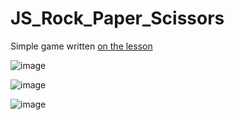 # JS_Rock_Paper_Scissors

Simple game written [on the lesson](https://www.youtube.com/@developedbyed)
 
![image](https://user-images.githubusercontent.com/62791316/213882051-8a440155-2b4a-4997-b0de-b4b5dea75219.png)

![image](https://user-images.githubusercontent.com/62791316/213882059-957ca529-cbcf-45ae-97bf-1be83ddfbd3e.png)

![image](https://user-images.githubusercontent.com/62791316/213882077-142b69e2-c690-4fcb-a7a5-8e49a4c8e160.png)

